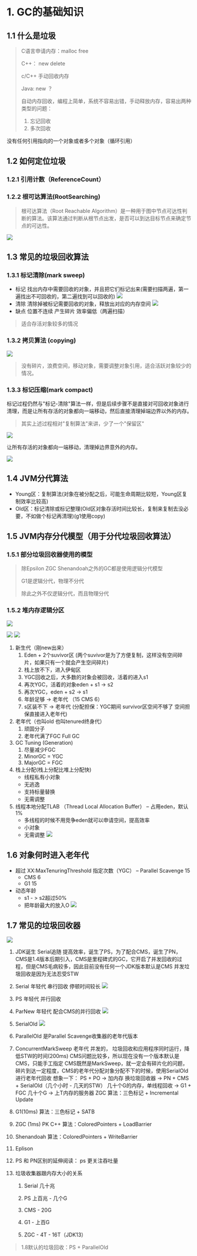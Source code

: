 # 1. GC的基础知识

## 1.1 什么是垃圾

> C语言申请内存：malloc free
>
> C++： new delete
>
> c/C++ 手动回收内存
>
> Java: new ？
>
> 自动内存回收，编程上简单，系统不容易出错，手动释放内存，容易出两种类型的问题：
>
> 1. 忘记回收
> 2. 多次回收

没有任何引用指向的一个对象或者多个对象（循环引用）

## 1.2 如何定位垃圾

### 1.2.1 引用计数（ReferenceCount）

### 1.2.2 根可达算法(RootSearching)

> 根可达算法（Root Reachable Algorithm）是一种用于图中节点可达性判断的算法。该算法通过判断从根节点出发，是否可以到达目标节点来确定节点的可达性。

![](../youdaonote-images/Pasted%20image%2020230813232206.png)

## 1.3 常见的垃圾回收算法

### 1.3.1 标记清除(mark sweep)
- 标记
找出内存中需要回收的对象，并且把它们标记出来(需要扫描两遍，第一遍找出不可回收的，第二遍找到可以回收的)
![](../youdaonote-images/Pasted%20image%2020230813232659.png)
- 清除
清除掉被标记需要回收的对象，释放出对应的内存空间
![](../youdaonote-images/Pasted%20image%2020230813232710.png)
- 缺点
位置不连续 产生碎片 效率偏低（两遍扫描）

> 适合存活对象较多的情况
### 1.3.2 拷贝算法 (copying)
![](../youdaonote-images/Pasted%20image%2020230813233110.png)

> 没有碎片，浪费空间，移动对象，需要调整对象引用，适合活跃对象较少的情况。
### 1.3.3 标记压缩(mark compact)

标记过程仍然与"标记-清除"算法一样，但是后续步骤不是直接对可回收对象进行清理，而是让所有存活的对象都向一端移动，然后直接清理掉端边界以外的内存。

> 其实上述过程相对"复制算法"来讲，少了一个"保留区"

![](../youdaonote-images/Pasted%20image%2020230813233441.png)

让所有存活的对象都向一端移动，清理掉边界意外的内存。

![](../youdaonote-images/Pasted%20image%2020230813233453.png)

## 1.4 JVM分代算法

- Young区：复制算法(对象在被分配之后，可能生命周期比较短，Young区复制效率比较高)
- Old区：标记清除或标记整理(Old区对象存活时间比较长，复制来复制去没必要，不如做个标记再清理)(g1使用copy)

## 1.5 JVM内存分代模型（用于分代垃圾回收算法）

### 1.5.1 部分垃圾回收器使用的模型

   > 除Epsilon ZGC Shenandoah之外的GC都是使用逻辑分代模型
   >
   > G1是逻辑分代，物理不分代
   >
   > 除此之外不仅逻辑分代，而且物理分代

### 1.5.2 堆内存逻辑分区
![](../youdaonote-images/Pasted%20image%2020230813235001.png)

![](../youdaonote-images/Pasted%20image%2020230813235848.png)
![](../youdaonote-images/Pasted%20image%2020230813235925.png)
1. 新生代（刚new出来）
	1. Eden + 2个suvivor区 (两个suvivor是为了方便复制，这样没有空间碎片，如果只有一个就会产生空间碎片)
	2. 栈上放不下，进入伊甸区
	3. YGC回收之后，大多数的对象会被回收，活着的进入s1
	4. 再次YGC，活着的对象eden + s1 -> s2
	5. 再次YGC，eden + s2 -> s1
	6. 年龄足够 -> 老年代 （15 CMS 6）
	7. s区装不下 -> 老年代 (分配担保：YGC期间 survivor区空间不够了 空间担保直接进入老年代)
2. 老年代（也叫old 也叫tenured终身代）
	1. 顽固分子
	2. 老年代满了FGC Full GC
3. GC Tuning (Generation)
	1. 尽量减少FGC
	2. MinorGC = YGC
	3. MajorGC = FGC
4. 栈上分配(栈上分配比堆上分配快)
	-  线程私有小对象
	-  无逃逸
	- 支持标量替换
	- 无需调整
5. 线程本地分配TLAB （Thread Local Allocation Buffer） – 占用eden，默认1% 
	- 多线程的时候不用竞争eden就可以申请空间，提高效率
	- 小对象
	-  无需调整
![](../youdaonote-images/Pasted%20image%2020230814001929.png)
## 1.6 对象何时进入老年代

- 超过 XX:MaxTenuringThreshold 指定次数（YGC） – Parallel Scavenge 15
	- CMS 6
	-  G1 15
- 动态年龄
	- s1 - > s2超过50%
	- 把年龄最大的放入O
![](../youdaonote-images/Pasted%20image%2020230814001406.png)

## 1.7 常见的垃圾回收器

![](../youdaonote-images/Pasted%20image%2020230814002122.png)

1. JDK诞生 Serial追随 提高效率，诞生了PS，为了配合CMS，诞生了PN，CMS是1.4版本后期引入，CMS是里程碑式的GC，它开启了并发回收的过程，但是CMS毛病较多，因此目前没有任何一个JDK版本默认是CMS 并发垃圾回收是因为无法忍受STW
    
2. Serial 年轻代 串行回收 停顿时间较长
    ![](../youdaonote-images/Pasted%20image%2020230814002516.png)
    
3. PS 年轻代 并行回收
    
4. ParNew 年轻代 配合CMS的并行回收
    ![](../youdaonote-images/Pasted%20image%2020230814002903.png)
5. SerialOld
    ![](../youdaonote-images/Pasted%20image%2020230814002613.png)
6. ParallelOld 是Parallel Scavenge收集器的老年代版本
    
7. ConcurrentMarkSweep 老年代 并发的， 垃圾回收和应用程序同时运行，降低STW的时间(200ms) CMS问题比较多，所以现在没有一个版本默认是CMS，只能手工指定 CMS既然是MarkSweep，就一定会有碎片化的问题，碎片到达一定程度，CMS的老年代分配对象分配不下的时候，使用SerialOld 进行老年代回收 想象一下： PS + PO -> 加内存 换垃圾回收器 -> PN + CMS + SerialOld（几个小时 - 几天的STW） 几十个G的内存，单线程回收 -> G1 + FGC 几十个G -> 上T内存的服务器 ZGC 算法：三色标记 + Incremental Update
    
8. G1(10ms) 算法：三色标记 + SATB
    
9. ZGC (1ms) PK C++ 算法：ColoredPointers + LoadBarrier
    
10. Shenandoah 算法：ColoredPointers + WriteBarrier
    
11. Eplison
    
12. PS 和 PN区别的延伸阅读： 
    ps 更关注吞吐量
13. 垃圾收集器跟内存大小的关系
    
    1. Serial 几十兆
        
    2. PS 上百兆 - 几个G
        
    3. CMS - 20G
        
    4. G1 - 上百G
        
    5. ZGC - 4T - 16T（JDK13）
        

> 1.8默认的垃圾回收：PS + ParallelOld